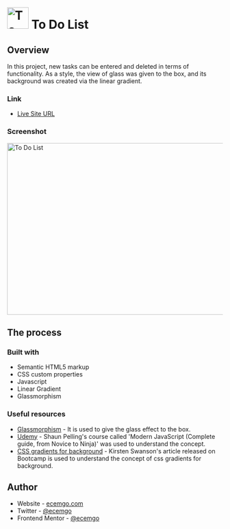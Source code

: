 # <img src="https://user-images.githubusercontent.com/13468728/222974158-cab4ada1-23de-4e2e-ae05-ad44f4177b63.png" alt="To Do List" width="50" height="50"/> To Do List

## Overview

In this project, new tasks can be entered and deleted in terms of functionality. As a style, the view of glass was given to the box, and its background was created via the linear gradient.

### Link

- [Live Site URL](https://ecemgo-todolist-js.netlify.app/)

### Screenshot

<p align="left">
<img src="https://user-images.githubusercontent.com/13468728/220853043-61ff478f-0655-49cc-a43a-d2a56d326dd1.jpg" title="To Do List" alt="To Do List" width="600" height="400"/>
</p>

## The process

### Built with

- Semantic HTML5 markup
- CSS custom properties
- Javascript
- Linear Gradient
- Glassmorphism

### Useful resources

- [Glassmorphism](https://www.toptal.com/developers/css3maker/examples/border-glass-ui) - It is used to give the glass effect to the box.
- [Udemy](https://www.udemy.com/course/modern-javascript-from-novice-to-ninja/) - Shaun Pelling's course called 'Modern JavaScript (Complete guide, from Novice to Ninja)' was used to understand the concept.
- [CSS gradients for background](https://bootcamp.uxdesign.cc/use-css-gradients-for-background-gradient-images-dc98c2b7848a) - Kirsten Swanson's article released on Bootcamp is used to understand the concept of css gradients for background.

## Author

- Website - [ecemgo.com](https://www.ecemgo.com/)
- Twitter - [@ecemgo](https://twitter.com/ecemgo)
- Frontend Mentor - [@ecemgo](https://www.frontendmentor.io/profile/ecemgo)
